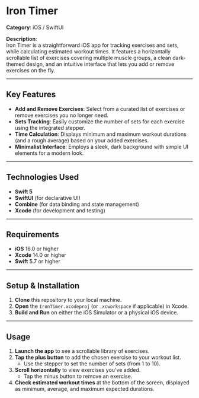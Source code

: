# Iron Timer

**Category**: iOS / SwiftUI

**Description**:  
Iron Timer is a straightforward iOS app for tracking exercises and sets, while calculating estimated workout times. It features a horizontally scrollable list of exercises covering multiple muscle groups, a clean dark-themed design, and an intuitive interface that lets you add or remove exercises on the fly.

---

## Key Features

- **Add and Remove Exercises**: Select from a curated list of exercises or remove exercises you no longer need.
- **Sets Tracking**: Easily customize the number of sets for each exercise using the integrated stepper.
- **Time Calculation**: Displays minimum and maximum workout durations (and a rough average) based on your added exercises.
- **Minimalist Interface**: Employs a sleek, dark background with simple UI elements for a modern look.

---

## Technologies Used

- **Swift 5**
- **SwiftUI** (for declarative UI)
- **Combine** (for data binding and state management)
- **Xcode** (for development and testing)

---

## Requirements

- **iOS** 16.0 or higher
- **Xcode** 14.0 or higher
- **Swift** 5.7 or higher

---

## Setup & Installation

1. **Clone** this repository to your local machine.
2. **Open** the `IronTimer.xcodeproj` (or `.xcworkspace` if applicable) in Xcode.
3. **Build and Run** on either the iOS Simulator or a physical iOS device.

---

## Usage

1. **Launch the app** to see a scrollable library of exercises.
2. **Tap the plus button** to add the chosen exercise to your workout list.  
   - Use the stepper to set the number of sets (from 1 to 10).
3. **Scroll horizontally** to view exercises you’ve added.  
   - Tap the minus button to remove an exercise.
4. **Check estimated workout times** at the bottom of the screen, displayed as minimum, average, and maximum expected durations.
